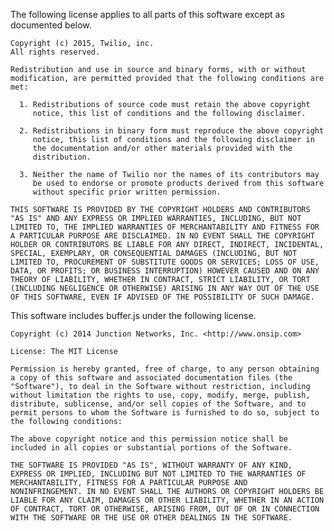 The following license applies to all parts of this software except as
documented below.

    Copyright (c) 2015, Twilio, inc.
    All rights reserved.

    Redistribution and use in source and binary forms, with or without
    modification, are permitted provided that the following conditions are
    met:

      1. Redistributions of source code must retain the above copyright
         notice, this list of conditions and the following disclaimer.

      2. Redistributions in binary form must reproduce the above copyright
         notice, this list of conditions and the following disclaimer in
         the documentation and/or other materials provided with the
         distribution.

      3. Neither the name of Twilio nor the names of its contributors may
         be used to endorse or promote products derived from this software
         without specific prior written permission.

    THIS SOFTWARE IS PROVIDED BY THE COPYRIGHT HOLDERS AND CONTRIBUTORS
    "AS IS" AND ANY EXPRESS OR IMPLIED WARRANTIES, INCLUDING, BUT NOT
    LIMITED TO, THE IMPLIED WARRANTIES OF MERCHANTABILITY AND FITNESS FOR
    A PARTICULAR PURPOSE ARE DISCLAIMED. IN NO EVENT SHALL THE COPYRIGHT
    HOLDER OR CONTRIBUTORS BE LIABLE FOR ANY DIRECT, INDIRECT, INCIDENTAL,
    SPECIAL, EXEMPLARY, OR CONSEQUENTIAL DAMAGES (INCLUDING, BUT NOT
    LIMITED TO, PROCUREMENT OF SUBSTITUTE GOODS OR SERVICES; LOSS OF USE,
    DATA, OR PROFITS; OR BUSINESS INTERRUPTION) HOWEVER CAUSED AND ON ANY
    THEORY OF LIABILITY, WHETHER IN CONTRACT, STRICT LIABILITY, OR TORT
    (INCLUDING NEGLIGENCE OR OTHERWISE) ARISING IN ANY WAY OUT OF THE USE
    OF THIS SOFTWARE, EVEN IF ADVISED OF THE POSSIBILITY OF SUCH DAMAGE.
    
This software includes buffer.js under the following license.

    Copyright (c) 2014 Junction Networks, Inc. <http://www.onsip.com>

    License: The MIT License

    Permission is hereby granted, free of charge, to any person obtaining
    a copy of this software and associated documentation files (the
    "Software"), to deal in the Software without restriction, including
    without limitation the rights to use, copy, modify, merge, publish,
    distribute, sublicense, and/or sell copies of the Software, and to
    permit persons to whom the Software is furnished to do so, subject to
    the following conditions:

    The above copyright notice and this permission notice shall be
    included in all copies or substantial portions of the Software.

    THE SOFTWARE IS PROVIDED "AS IS", WITHOUT WARRANTY OF ANY KIND,
    EXPRESS OR IMPLIED, INCLUDING BUT NOT LIMITED TO THE WARRANTIES OF
    MERCHANTABILITY, FITNESS FOR A PARTICULAR PURPOSE AND
    NONINFRINGEMENT. IN NO EVENT SHALL THE AUTHORS OR COPYRIGHT HOLDERS BE
    LIABLE FOR ANY CLAIM, DAMAGES OR OTHER LIABILITY, WHETHER IN AN ACTION
    OF CONTRACT, TORT OR OTHERWISE, ARISING FROM, OUT OF OR IN CONNECTION
    WITH THE SOFTWARE OR THE USE OR OTHER DEALINGS IN THE SOFTWARE.

